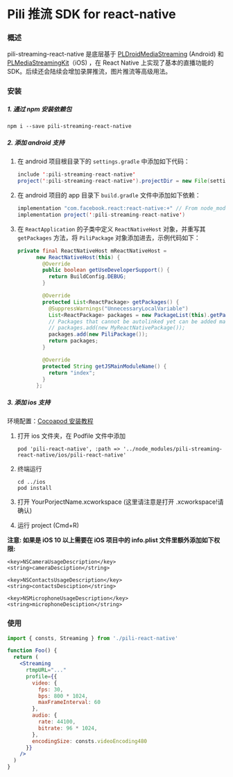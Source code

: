 # Pili 推流 SDK for react-native

### 概述
pili-streaming-react-native 是底层基于 [PLDroidMediaStreaming](https://github.com/pili-engineering/PLDroidMediaStreaming) (Android)  和 [PLMediaStreamingKit](https://github.com/pili-engineering/PLMediaStreamingKit)（iOS) ，在 React Native 上实现了基本的直播功能的 SDK。后续还会陆续会增加录屏推流，图片推流等高级用法。


### 安装

##### 1. 通过 npm 安装依赖包

```shell
npm i --save pili-streaming-react-native
```

##### 2. 添加 android 支持

1. 在 android 项目根目录下的 `settings.gradle` 中添加如下代码：

    ```java
    include ':pili-streaming-react-native'
    project(':pili-streaming-react-native').projectDir = new File(settingsDir, '../node_modules/pili-streaming-react-native/android/pili-react-native')
    ```

2. 在 android 项目的 app 目录下 `build.gradle` 文件中添加如下依赖：

    ```java
    implementation "com.facebook.react:react-native:+" // From node_modules.
    implementation project(':pili-streaming-react-native')
    ```

3. 在 `ReactApplication` 的子类中定义 `ReactNativeHost` 对象，并重写其 `getPackages` 方法，将 `PiliPackage` 对象添加进去，示例代码如下：

    ```java
    private final ReactNativeHost mReactNativeHost =
          new ReactNativeHost(this) {
            @Override
            public boolean getUseDeveloperSupport() {
              return BuildConfig.DEBUG;
            }

            @Override
            protected List<ReactPackage> getPackages() {
              @SuppressWarnings("UnnecessaryLocalVariable")
              List<ReactPackage> packages = new PackageList(this).getPackages();
              // Packages that cannot be autolinked yet can be added manually here, for example:
              // packages.add(new MyReactNativePackage());
              packages.add(new PiliPackage());
              return packages;
            }

            @Override
            protected String getJSMainModuleName() {
              return "index";
            }
          };
    ```

##### 3. 添加 ios 支持

环境配置：[Cocoapod 安装教程](https://cocoapods.org)

1. 打开 ios 文件夹，在 Podfile 文件中添加

    ```Object-C
    pod 'pili-react-native', :path => '../node_modules/pili-streaming-react-native/ios/pili-react-native'
    ```

2. 终端运行

    ```shell
    cd ../ios
    pod install
    ``` 

3. 打开 YourPorjectName.xcworkspace (这里请注意是打开 .xcworkspace!请确认)

4. 运行 project (Cmd+R)

**注意: 如果是 iOS 10 以上需要在 iOS 项目中的 info.plist 文件里额外添加如下权限:**

```
<key>NSCameraUsageDescription</key>
<string>cameraDesciption</string>

<key>NSContactsUsageDescription</key>
<string>contactsDesciption</string>

<key>NSMicrophoneUsageDescription</key>
<string>microphoneDesciption</string>
```

### 使用

```jsx
import { consts, Streaming } from './pili-react-native'

function Foo() {
  return (
    <Streaming
      rtmpURL="..."
      profile={{
        video: {
          fps: 30,
          bps: 800 * 1024,
          maxFrameInterval: 60
        },
        audio: {
          rate: 44100,
          bitrate: 96 * 1024,
        },
        encodingSize: consts.videoEncoding480
      }}
    />
  )
}
```
